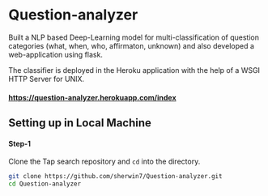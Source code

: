 # Question-analyzer
Built a NLP based Deep-Learning model for multi-classification of question categories (what, when, who, affirmaton, unknown) and also developed a web-application using flask.

The classifier is deployed in the Heroku application with the help of a WSGI HTTP Server for UNIX.

#### https://question-analyzer.herokuapp.com/index


## Setting up in Local Machine

#### Step-1 
Clone the Tap search repository and `cd` into the directory.
```bash
git clone https://github.com/sherwin7/Question-analyzer.git
cd Question-analyzer
```
